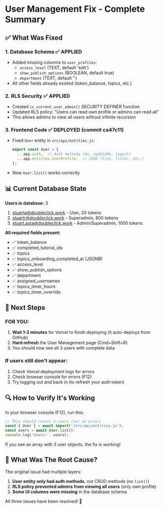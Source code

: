 # User Management Fix - Complete Summary

## ✅ What Was Fixed

### 1. **Database Schema** ✅ APPLIED
- Added missing columns to `user_profiles`:
  - `access_level` (TEXT, default 'edit')
  - `show_publish_options` (BOOLEAN, default true)
  - `department` (TEXT, default '')
- All other fields already existed (token_balance, topics, etc.)

### 2. **RLS Security** ✅ APPLIED  
- Created `is_current_user_admin()` SECURITY DEFINER function
- Updated RLS policy: "Users can read own profile or admins can read all"
- This allows admins to view all users without infinite recursion

### 3. **Frontend Code** ✅ DEPLOYED (commit ca47c11)
- Fixed `User` entity in `src/api/entities.js`:
  ```javascript
  export const User = {
    ...app.auth,  // Auth methods (me, updateMe, logout)
    ...app.entities.UserProfile,  // CRUD (list, filter, etc.)
  };
  ```
- Now `User.list()` works correctly

## 📊 Current Database State

**Users in database:** 3
1. stuarta@doubleclick.work - User, 20 tokens
2. stuartr@doubleclick.work - Superadmin, 800 tokens  
3. stuart.asta@doubleclick.work - Admin/Superadmin, 1000 tokens

**All required fields present:**
- ✅ token_balance
- ✅ completed_tutorial_ids
- ✅ topics
- ✅ topics_onboarding_completed_at (JSONB)
- ✅ access_level
- ✅ show_publish_options
- ✅ department
- ✅ assigned_usernames
- ✅ topics_timer_hours
- ✅ topics_timer_override

## 🚀 Next Steps

### FOR YOU:
1. **Wait 1-2 minutes** for Vercel to finish deploying (it auto-deploys from GitHub)
2. **Hard refresh** the User Management page (Cmd+Shift+R)
3. You should now see all 3 users with complete data

### If users still don't appear:
1. Check Vercel deployment logs for errors
2. Check browser console for errors (F12)
3. Try logging out and back in (to refresh your auth token)

## 🔍 How to Verify It's Working

In your browser console (F12), run this:
```javascript
// This should return 3 users (not an error)
const { User } = await import('/src/api/entities.js');
const users = await User.list();
console.log('Users:', users);
```

If you see an array with 3 user objects, the fix is working!

## 📝 What Was The Root Cause?

The original issue had multiple layers:
1. **User entity only had auth methods**, not CRUD methods (no `list()`)
2. **RLS policy prevented admins from viewing all users** (only own profile)
3. **Some UI columns were missing** in the database schema

All three issues have been resolved! 🎉

